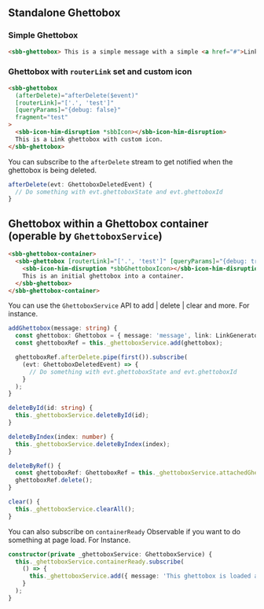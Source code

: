 ## Standalone Ghettobox

### Simple Ghettobox

```html
<sbb-ghettobox> This is a simple message with a simple <a href="#">Link</a> inside. </sbb-ghettobox>
```

### Ghettobox with `routerLink` set and custom icon

```html
<sbb-ghettobox
  (afterDelete)="afterDelete($event)"
  [routerLink]="['.', 'test']"
  [queryParams]="{debug: false}"
  fragment="test"
>
  <sbb-icon-him-disruption *sbbIcon></sbb-icon-him-disruption>
  This is a Link ghettobox with custom icon.
</sbb-ghettobox>
```

You can subscribe to the `afterDelete` stream to get notified when the ghettobox is being deleted.

```ts
afterDelete(evt: GhettoboxDeletedEvent) {
  // Do something with evt.ghettoboxState and evt.ghettoboxId
}
```

## Ghettobox within a Ghettobox container (operable by `GhettoboxService`)

```html
<sbb-ghettobox-container>
  <sbb-ghettobox [routerLink]="['.', 'test']" [queryParams]="{debug: true}" fragment="test">
    <sbb-icon-him-disruption *sbbGhettoboxIcon></sbb-icon-him-disruption>
    This is an initial ghettobox into a container.
  </sbb-ghettobox>
</sbb-ghettobox-container>
```

You can use the `GhettoboxService` API to add | delete | clear and more. For instance.

```ts
addGhettobox(message: string) {
  const ghettobox: Ghettobox = { message: 'message', link: LinkGeneratorResult, icon: TemplateRef }
  const ghettoboxRef = this._ghettoboxService.add(ghettobox);

  ghettoboxRef.afterDelete.pipe(first()).subscribe(
    (evt: GhettoboxDeletedEvent) => {
      // Do something with evt.ghettoboxState and evt.ghettoboxId
    }
  );
}
```

```ts
deleteById(id: string) {
  this._ghettoboxService.deleteById(id);
}
```

```ts
deleteByIndex(index: number) {
  this._ghettoboxService.deleteByIndex(index);
}
```

```ts
deleteByRef() {
  const ghettoboxRef: GhettoboxRef = this._ghettoboxService.attachedGhettoboxes[0];
  ghettoboxRef.delete();
}
```

```ts
clear() {
  this._ghettoboxService.clearAll();
}
```

You can also subscribe on `containerReady` Observable if you want to do something at page load. For Instance.

```ts
constructor(private _ghettoboxService: GhettoboxService) {
  this._ghettoboxService.containerReady.subscribe(
    () => {
      this._ghettoboxService.add({ message: 'This ghettobox is loaded at page load' });
    }
  );
}
```
